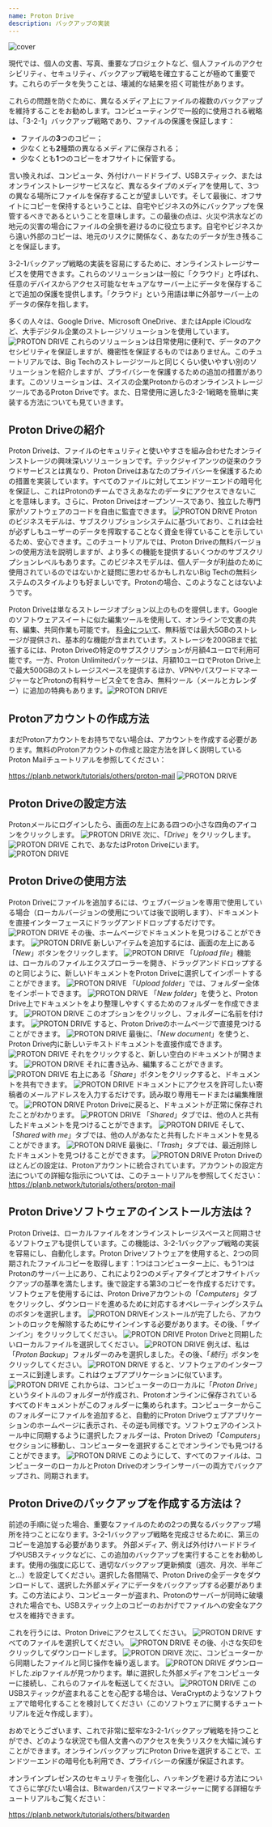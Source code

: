```yaml
---
name: Proton Drive
description: バックアップの実装
---
```

![cover](assets/cover.webp)

現代では、個人の文書、写真、重要なプロジェクトなど、個人ファイルのアクセシビリティ、セキュリティ、バックアップ戦略を確立することが極めて重要です。これらのデータを失うことは、壊滅的な結果を招く可能性があります。

これらの問題を防ぐために、異なるメディア上にファイルの複数のバックアップを維持することをお勧めします。コンピューティングで一般的に使用される戦略は、「3-2-1」バックアップ戦略であり、ファイルの保護を保証します：
- ファイルの**3**つのコピー；
- 少なくとも**2**種類の異なるメディアに保存される；
- 少なくとも**1**つのコピーをオフサイトに保管する。

言い換えれば、コンピュータ、外付けハードドライブ、USBスティック、またはオンラインストレージサービスなど、異なるタイプのメディアを使用して、3つの異なる場所にファイルを保存することが望ましいです。そして最後に、オフサイトにコピーを保持するということは、自宅やビジネスの外にバックアップを保管するべきであるということを意味します。この最後の点は、火災や洪水などの地元の災害の場合にファイルの全損を避けるのに役立ちます。自宅やビジネスから遠い外部のコピーは、地元のリスクに関係なく、あなたのデータが生き残ることを保証します。

3-2-1バックアップ戦略の実装を容易にするために、オンラインストレージサービスを使用できます。これらのソリューションは一般に「クラウド」と呼ばれ、任意のデバイスからアクセス可能なセキュアなサーバー上にデータを保存することで追加の保護を提供します。「クラウド」という用語は単に外部サーバー上のデータの保存を指します。

多くの人々は、Google Drive、Microsoft OneDrive、またはApple iCloudなど、大手デジタル企業のストレージソリューションを使用しています。
![PROTON DRIVE](assets/notext/01.webp)
これらのソリューションは日常使用に便利で、データのアクセシビリティを保証しますが、機密性を保証するものではありません。このチュートリアルでは、Big Techのストレージツールと同じくらい使いやすい別のソリューションを紹介しますが、プライバシーを保護するための追加の措置があります。このソリューションは、スイスの企業ProtonからのオンラインストレージツールであるProton Driveです。また、日常使用に適した3-2-1戦略を簡単に実装する方法についても見ていきます。

## Proton Driveの紹介
Proton Driveは、ファイルのセキュリティと使いやすさを組み合わせたオンラインストレージの興味深いソリューションです。テックジャイアンツの従来のクラウドサービスとは異なり、Proton Driveはあなたのプライバシーを保護するための措置を実装しています。すべてのファイルに対してエンドツーエンドの暗号化を保証し、これはProtonのチームでさえあなたのデータにアクセスできないことを意味します。さらに、Proton Driveはオープンソースであり、独立した専門家がソフトウェアのコードを自由に監査できます。
![PROTON DRIVE](assets/notext/02.webp)
Protonのビジネスモデルは、サブスクリプションシステムに基づいており、これは会社が必ずしもユーザーのデータを搾取することなく資金を得ていることを示しているため、安心できます。このチュートリアルでは、Proton Driveの無料バージョンの使用方法を説明しますが、より多くの機能を提供するいくつかのサブスクリプションレベルもあります。このビジネスモデルは、個人データが利益のために使用されているのではないかと疑問に思わせるかもしれないBig Techの無料システムのスタイルよりも好ましいです。Protonの場合、このようなことはないようです。

Proton Driveは単なるストレージオプション以上のものを提供します。Googleのソフトウェアスイートに似た編集ツールを使用して、オンラインで文書の共有、編集、共同作業も可能です。
[料金について](https://proton.me/pricing)、無料版では最大5GBのストレージが提供され、基本的な機能が含まれています。ストレージを200GBまで拡張するには、Proton Driveの特定のサブスクリプションが月額4ユーロで利用可能です。一方、Proton Unlimitedパッケージは、月額10ユーロでProton Drive上で最大500GBのストレージスペースを提供するほか、VPNやパスワードマネージャーなどProtonの有料サービス全てを含み、無料ツール（メールとカレンダー）に追加の特典もあります。![PROTON DRIVE](assets/notext/03.webp)
## Protonアカウントの作成方法

まだProtonアカウントをお持ちでない場合は、アカウントを作成する必要があります。無料のProtonアカウントの作成と設定方法を詳しく説明しているProton Mailチュートリアルを参照してください：

https://planb.network/tutorials/others/proton-mail
![PROTON DRIVE](assets/notext/04.webp)
## Proton Driveの設定方法

Protonメールにログインしたら、画面の左上にある四つの小さな四角のアイコンをクリックします。
![PROTON DRIVE](assets/notext/05.webp)
次に、「*Drive*」をクリックします。
![PROTON DRIVE](assets/notext/06.webp)
これで、あなたはProton Driveにいます。
![PROTON DRIVE](assets/notext/07.webp)
## Proton Driveの使用方法
Proton Driveにファイルを追加するには、ウェブバージョンを専用で使用している場合（ローカルバージョンの使用については後で説明します）、ドキュメントを直接インターフェースにドラッグアンドドロップするだけです。 ![PROTON DRIVE](assets/notext/08.webp) その後、ホームページでドキュメントを見つけることができます。 ![PROTON DRIVE](assets/notext/09.webp) 新しいアイテムを追加するには、画面の左上にある「*New*」ボタンをクリックします。 ![PROTON DRIVE](assets/notext/10.webp) 「*Upload file*」機能は、ローカルのファイルエクスプローラーを開き、ドラッグアンドドロップするのと同じように、新しいドキュメントをProton Driveに選択してインポートすることができます。 ![PROTON DRIVE](assets/notext/11.webp) 「*Upload folder*」では、フォルダー全体をインポートできます。 ![PROTON DRIVE](assets/notext/12.webp) 「*New folder*」を使うと、Proton Drive上でドキュメントをより整理しやすくするためのフォルダーを作成できます。 ![PROTON DRIVE](assets/notext/13.webp) このオプションをクリックし、フォルダーに名前を付けます。 ![PROTON DRIVE](assets/notext/14.webp) すると、Proton Driveのホームページで直接見つけることができます。 ![PROTON DRIVE](assets/notext/15.webp) 最後に、「*New document*」を使うと、Proton Drive内に新しいテキストドキュメントを直接作成できます。 ![PROTON DRIVE](assets/notext/16.webp) それをクリックすると、新しい空白のドキュメントが開きます。 ![PROTON DRIVE](assets/notext/17.webp) それに書き込み、編集することができます。 ![PROTON DRIVE](assets/notext/18.webp) 右上にある「*Share*」ボタンをクリックすると、ドキュメントを共有できます。 ![PROTON DRIVE](assets/notext/19.webp) ドキュメントにアクセスを許可したい寄稿者のメールアドレスを入力するだけです。読み取り専用モードまたは編集権限で。 ![PROTON DRIVE](assets/notext/20.webp) Proton Driveに戻ると、ドキュメントが正常に保存されたことがわかります。 ![PROTON DRIVE](assets/notext/21.webp) 「*Shared*」タブでは、他の人と共有したドキュメントを見つけることができます。 ![PROTON DRIVE](assets/notext/22.webp) そして、「*Shared with me*」タブでは、他の人があなたと共有したドキュメントを見ることができます。 ![PROTON DRIVE](assets/notext/23.webp) 最後に、「*Trash*」タブでは、最近削除したドキュメントを見つけることができます。 ![PROTON DRIVE](assets/notext/24.webp) Proton Driveのほとんどの設定は、Protonアカウントに統合されています。アカウントの設定方法についての詳細な指示については、このチュートリアルを参照してください：
https://planb.network/tutorials/others/proton-mail

## Proton Driveソフトウェアのインストール方法は？
Proton Driveは、ローカルファイルをオンラインストレージスペースと同期させるソフトウェアも提供しています。この機能は、3-2-1バックアップ戦略の実装を容易にし、自動化します。Proton Driveソフトウェアを使用すると、2つの同期されたファイルコピーを取得します：1つはコンピューター上に、もう1つはProtonのサーバー上にあり、これにより2つのメディアタイプとオフサイトバックアップの基準を満たします。後で設定する第3のコピーを作成するだけです。
ソフトウェアを使用するには、Proton Driveアカウントの「*Computers*」タブをクリックし、ダウンロードを進めるために対応するオペレーティングシステムのボタンを選択します。
![PROTON DRIVE](assets/notext/25.webp)インストールが完了したら、アカウントのロックを解除するためにサインインする必要があります。その後、「*サインイン*」をクリックしてください。
![PROTON DRIVE](assets/notext/26.webp)
Proton Driveと同期したいローカルファイルを選択してください。
![PROTON DRIVE](assets/notext/27.webp)
例えば、私は「*Proton Backup*」フォルダーのみを選択しました。その後、「*続行*」ボタンをクリックしてください。
![PROTON DRIVE](assets/notext/28.webp)
すると、ソフトウェアのインターフェースに到達します。これはウェブアプリケーションに似ています。
![PROTON DRIVE](assets/notext/29.webp)
これからは、コンピューターのローカルに「*Proton Drive*」というタイトルのフォルダーが作成され、Protonオンラインに保存されているすべてのドキュメントがこのフォルダーに集められます。コンピューターからこのフォルダーにファイルを追加すると、自動的にProton Driveウェブアプリケーションのホームページに表示され、その逆も同様です。ソフトウェアのインストール中に同期するように選択したフォルダーは、Proton Driveの「*Computers*」セクションに移動し、コンピューターを選択することでオンラインでも見つけることができます。
![PROTON DRIVE](assets/notext/30.webp)
このようにして、すべてのファイルは、コンピューターのローカルとProton Driveのオンラインサーバーの両方でバックアップされ、同期されます。

## Proton Driveのバックアップを作成する方法は？

前述の手順に従った場合、重要なファイルのための2つの異なるバックアップ場所を持つことになります。3-2-1バックアップ戦略を完成させるために、第三のコピーを追加する必要があります。
外部メディア、例えば外付けハードドライブやUSBスティックなどに、この追加のバックアップを実行することをお勧めします。使用の強度に応じて、適切なバックアップ更新頻度（週次、月次、半年ごと...）を設定してください。選択した各間隔で、Proton Driveの全データをダウンロードして、選択した外部メディアにデータをバックアップする必要があります。この方法により、コンピューターが盗まれ、Protonのサーバーが同時に破壊された場合でも、USBスティック上のコピーのおかげでファイルへの安全なアクセスを維持できます。

これを行うには、Proton Driveにアクセスしてください。
![PROTON DRIVE](assets/notext/31.webp)
すべてのファイルを選択してください。
![PROTON DRIVE](assets/notext/32.webp)
その後、小さな矢印をクリックしてダウンロードします。
![PROTON DRIVE](assets/notext/33.webp)
次に、コンピューターから同期したファイルと同じ操作を繰り返します。
![PROTON DRIVE](assets/notext/34.webp)
ダウンロードした.zipファイルが見つかります。単に選択した外部メディアをコンピューターに接続し、これらのファイルを転送してください。
![PROTON DRIVE](assets/notext/35.webp)
このUSBスティックが盗まれることを心配する場合は、VeraCryptのようなソフトウェアで暗号化することを検討してください（このソフトウェアに関するチュートリアルを近々作成します）。

おめでとうございます、これで非常に堅牢な3-2-1バックアップ戦略を持つことができ、どのような状況でも個人文書へのアクセスを失うリスクを大幅に減らすことができます。オンラインバックアップにProton Driveを選択することで、エンドツーエンドの暗号化も利用でき、プライバシーの保護が保証されます。

オンラインプレゼンスのセキュリティを強化し、ハッキングを避ける方法についてさらに学びたい場合は、Bitwardenパスワードマネージャーに関する詳細なチュートリアルもご覧ください：

https://planb.network/tutorials/others/bitwarden